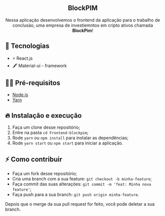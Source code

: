 <h2 align="center">
  BlockPIM
</h2>

<p align="center">Nessa aplicação desenvolvemos o frontend da aplicação para o trabalho de conclusão, uma empresa de investiemntos em cripto ativos chamada <b>BlockPim</b>!</p>

## 🚀 Tecnologias

- ⚡ React.js
- 🖋 Material-ui - framework

## ✋🏻 Pré-requisitos

- [Node.js](https://nodejs.org/en/)
- [Yarn](https://yarnpkg.com/pt-BR/docs/install)

## 🔥 Instalação e execução

1. Faça um clone desse repositório;
2. Entre na pasta `cd Frontend-blockpim`;
3. Rode `yarn` ou `npm install` para instalar as dependências;
4. Rode `yarn start` ou `npm start` para iniciar a aplicação.

## ⚡️ Como contribuir

- Faça um fork desse repositório;
- Cria uma branch com a sua feature: `git checkout -b minha-feature`;
- Faça commit das suas alterações: `git commit -m 'feat: Minha nova feature'`;
- Faça push para a sua branch: `git push origin minha-feature`.

Depois que o merge da sua pull request for feito, você pode deletar a sua branch.
